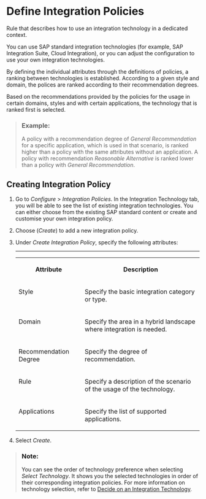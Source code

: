 <!-- loioda857e1df2b7464983ec7e16398fd0c4 -->

# Define Integration Policies

Rule that describes how to use an integration technology in a dedicated context.

You can use SAP standard integration technologies \(for example, SAP Integration Suite, Cloud Integration\), or you can adjust the configuration to use your own integration technologies.

By defining the individual attributes through the definitions of policies, a ranking between technologies is established. According to a given style and domain, the polices are ranked according to their recommendation degrees.

Based on the recommendations provided by the policies for the usage in certain domains, styles and with certain applications, the technology that is ranked first is selected.

> ### Example:  
> A policy with a recommendation degree of *General Recommendation* for a specific application, which is used in that scenario, is ranked higher than a policy with the same attributes without an application. A policy with recommendation *Reasonable Alternative* is ranked lower than a policy with *General Recommendation*.



<a name="loioda857e1df2b7464983ec7e16398fd0c4__section_uff_2ts_vvb"/>

## Creating Integration Policy

1.  Go to *Configure* \> *Integration Policies*. In the Integration Technology tab, you will be able to see the list of existing integration technologies. You can either choose from the existing SAP standard content or create and customise your own integration policy.

2.  Choose \(*Create*\) to add a new integration policy.

3.  Under *Create Integration Policy*, specify the following attributes:

    ****


    <table>
    <tr>
    <th valign="top">

    Attribute
    
    </th>
    <th valign="top">

    Description
    
    </th>
    </tr>
    <tr>
    <td valign="top">
    
    Style
    
    </td>
    <td valign="top">
    
    Specify the basic integration category or type.
    
    </td>
    </tr>
    <tr>
    <td valign="top">
    
    Domain
    
    </td>
    <td valign="top">
    
    Specify the area in a hybrid landscape where integration is needed.
    
    </td>
    </tr>
    <tr>
    <td valign="top">
    
    Recommendation Degree
    
    </td>
    <td valign="top">
    
    Specify the degree of recommendation.
    
    </td>
    </tr>
    <tr>
    <td valign="top">
    
    Rule
    
    </td>
    <td valign="top">
    
    Specify a description of the scenario of the usage of the technology.
    
    </td>
    </tr>
    <tr>
    <td valign="top">
    
    Applications
    
    </td>
    <td valign="top">
    
    Specify the list of supported applications.
    
    </td>
    </tr>
    </table>
    
4.  Select *Create*.

> ### Note:  
> You can see the order of technology preference when selecting *Select Technology*. It shows you the selected technologies in order of their corresponding integration policies. For more information on technology selection, refer to [Decide on an Integration Technology](decide-on-an-integration-technology-fb4bc24.md).

